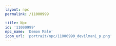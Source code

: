 ```yaml
---
layout: npc
permalink: /11000999

title: Npc
id: '11000999'
npc_name: 'Demon Male'
icon_url: 'portrait/npc/11000999_devilman1_p.png'
---
```

